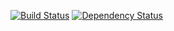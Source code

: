 [![Build Status](https://travis-ci.org/victoryw/micro-service-pack.svg?branch=master)](https://travis-ci.org/victoryw/micro-service-pack)
[![Dependency Status](https://www.versioneye.com/user/projects/58537d7dad9aa20040cc3719/badge.svg?style=flat-square)](https://www.versioneye.com/user/projects/58537d7dad9aa20040cc3719)

